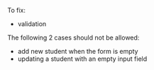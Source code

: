 To fix:
- validation

The following 2 cases should not be allowed:
- add new student when the form is empty 
- updating a student with an empty input field

